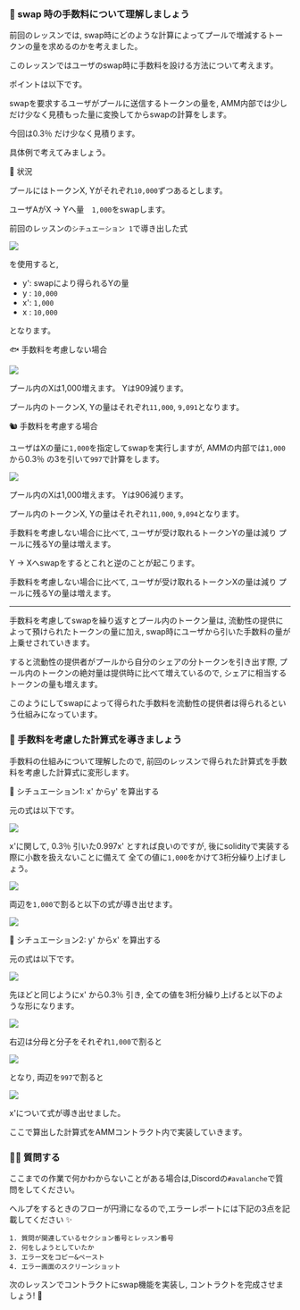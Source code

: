 ### 🐣 swap 時の手数料について理解しましょう

前回のレッスンでは, swap時にどのような計算によってプールで増減するトークンの量を求めるのかを考えました。

このレッスンではユーザのswap時に手数料を設ける方法について考えます。

ポイントは以下です。

swapを要求するユーザがプールに送信するトークンの量を, AMM内部では少しだけ少なく見積もった量に変換してからswapの計算をします。

今回は0.3％ だけ少なく見積ります。

具体例で考えてみましょう。

🦴 状況

プールにはトークンX, Yがそれぞれ`10,000`ずつあるとします。

ユーザAがX -> Yへ量　`1,000`をswapします。

前回のレッスンの`シチュエーション 1`で導き出した式

![](/public/images/AVAX-AMM/section-2/2_2_1.png)

を使用すると,

- y': swapにより得られるYの量
- y : `10,000`
- x': `1,000`
- x : `10,000`

となります。

🐟 手数料を考慮しない場合

![](/public/images/AVAX-AMM/section-2/2_2_2.png)

プール内のXは1,000増えます。
Yは909減ります。

プール内のトークンX, Yの量はそれぞれ`11,000`, `9,091`となります。

🐿️ 手数料を考慮する場合

ユーザはXの量に`1,000`を指定してswapを実行しますが,
AMMの内部では`1,000`から0.3％ の3を引いて`997`で計算をします。

![](/public/images/AVAX-AMM/section-2/2_2_3.png)

プール内のXは1,000増えます。
Yは906減ります。

プール内のトークンX, Yの量はそれぞれ`11,000`, `9,094`となります。

手数料を考慮しない場合に比べて,
ユーザが受け取れるトークンYの量は減り
プールに残るYの量は増えます。

Y -> Xへswapをするとこれと逆のことが起こります。

手数料を考慮しない場合に比べて,
ユーザが受け取れるトークンXの量は減り
プールに残るYの量は増えます。

---

手数料を考慮してswapを繰り返すとプール内のトークン量は,
流動性の提供によって預けられたトークンの量に加え, swap時にユーザから引いた手数料の量が上乗せされていきます。

すると流動性の提供者がプールから自分のシェアの分トークンを引き出す際, プール内のトークンの絶対量は提供時に比べて増えているので,
シェアに相当するトークンの量も増えます。

このようにしてswapによって得られた手数料を流動性の提供者は得られるという仕組みになっています。

### 🐔 手数料を考慮した計算式を導きましょう

手数料の仕組みについて理解したので, 前回のレッスンで得られた計算式を手数料を考慮した計算式に変形します。

🦕 シチュエーション1: x' からy' を算出する

元の式は以下です。

![](/public/images/AVAX-AMM/section-2/2_2_1.png)

x'に関して, 0.3％ 引いた0.997x' とすれば良いのですが,
後にsolidityで実装する際に小数を扱えないことに備えて
全ての値に`1,000`をかけて3桁分繰り上げましょう。

![](/public/images/AVAX-AMM/section-2/2_2_4.png)

両辺を`1,000`で割ると以下の式が導き出せます。

![](/public/images/AVAX-AMM/section-2/2_2_5.png)

🐬 シチュエーション2: y' からx' を算出する

元の式は以下です。

![](/public/images/AVAX-AMM/section-2/2_2_6.png)

先ほどと同じようにx' から0.3％ 引き, 全ての値を3桁分繰り上げると以下のような形になります。

![](/public/images/AVAX-AMM/section-2/2_2_7.png)

右辺は分母と分子をそれぞれ`1,000`で割ると

![](/public/images/AVAX-AMM/section-2/2_2_8.png)

となり, 両辺を`997`で割ると

![](/public/images/AVAX-AMM/section-2/2_2_9.png)

x'について式が導き出せました。

ここで算出した計算式をAMMコントラクト内で実装していきます。

### 🙋‍♂️ 質問する

ここまでの作業で何かわからないことがある場合は,Discordの`#avalanche`で質問をしてください。

ヘルプをするときのフローが円滑になるので,エラーレポートには下記の3点を記載してください ✨

```
1. 質問が関連しているセクション番号とレッスン番号
2. 何をしようとしていたか
3. エラー文をコピー&ペースト
4. エラー画面のスクリーンショット
```

次のレッスンでコントラクトにswap機能を実装し, コントラクトを完成させましょう! 🎉
